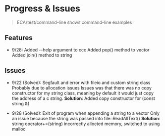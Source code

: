 # Progress & Issues

> ECA/test/command-line shows command-line examples

## Features

- 9/28: Added --help argument to ccc
        Added pop() method to vector
        Added join() method to string

## Issues

- 9/22 (Solved): Segfault and error with fileio and custom string class
    Probably due to allocation issues
    Issues was that there was no copy constructor for my string class, meaning by default it would just copy the address of a c string.
    **Solution**: Added copy constructor for (const string &)

- 9/28 (Solved): Exit of program when appending a string to a vector
    Only an issue because the string was passed into file::ReadAllText()
    **Solution**: string operator+=(string) incorrectly allocted memory, switched to using malloc
